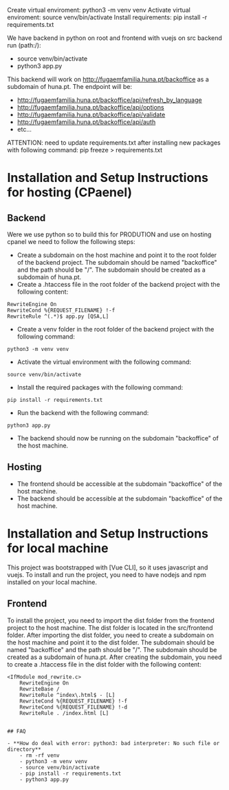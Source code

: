 Create virtual enviroment: python3 -m venv venv
Activate virtual enviroment: source venv/bin/activate
Install requirements: pip install -r requirements.txt

We have backend in python  on root and frontend with vuejs on src
backend run (path:/): 
- source venv/bin/activate
- python3 app.py  

This backend will work on http://fugaemfamilia.huna.pt/backoffice as a subdomain of huna.pt.
The endpoint will be:
- http://fugaemfamilia.huna.pt/backoffice/api/refresh_by_language
- http://fugaemfamilia.huna.pt/backoffice/api/options
- http://fugaemfamilia.huna.pt/backoffice/api/validate
- http://fugaemfamilia.huna.pt/backoffice/api/auth
- etc...

ATTENTION: need to update requirements.txt after installing new packages with following command:
pip freeze > requirements.txt

# Installation and Setup Instructions for hosting (CPaenel)


## Backend
Were we use python so to build  this for PRODUTION and use on hosting cpanel we need to follow the following steps:
- Create a subdomain on the host machine and point it to the root folder of the backend project. The subdomain should be named "backoffice" and the path should be "/". The subdomain should be created as a subdomain of huna.pt.
- Create a .htaccess file in the root folder of the backend project with the following content:

```
RewriteEngine On
RewriteCond %{REQUEST_FILENAME} !-f
RewriteRule ^(.*)$ app.py [QSA,L]
```
- Create a venv folder in the root folder of the backend project with the following command:
```
python3 -m venv venv
```
- Activate the virtual environment with the following command:
```
source venv/bin/activate
```
- Install the required packages with the following command:
```
pip install -r requirements.txt
```
- Run the backend with the following command:
```
python3 app.py
```
- The backend should now be running on the subdomain "backoffice" of the host machine.

## Hosting
- The frontend should be accessible at the subdomain "backoffice" of the host machine.
- The backend should be accessible at the subdomain "backoffice" of the host machine.

# Installation and Setup Instructions for local machine

This project was bootstrapped with [Vue CLI], so it uses javascript and vuejs. To install and run the project, you need to have nodejs and npm installed on your local machine.

## Frontend
To install the project, you need to import the dist folder from the frontend project to the host machine. The dist folder is located in the src/frontend folder.
After importing the dist folder, you need to create a subdomain on the host machine and point it to the dist folder. The subdomain should be named "backoffice" and the path should be "/". The subdomain should be created as a subdomain of huna.pt.
After creating the subdomain, you need to create a .htaccess file in the dist folder with the following content:
```
<IfModule mod_rewrite.c>
    RewriteEngine On
    RewriteBase /
    RewriteRule ^index\.html$ - [L]
    RewriteCond %{REQUEST_FILENAME} !-f
    RewriteCond %{REQUEST_FILENAME} !-d
    RewriteRule . /index.html [L]


## FAQ

- **How do deal with error: python3: bad interpreter: No such file or directory**
    - rm -rf venv
    - python3 -m venv venv
    - source venv/bin/activate
    - pip install -r requirements.txt
    - python3 app.py

